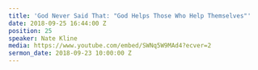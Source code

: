 ```yaml
---
title: 'God Never Said That: "God Helps Those Who Help Themselves"'
date: 2018-09-25 16:44:00 Z
position: 25
speaker: Nate Kline
media: https://www.youtube.com/embed/SWNq5W9MAd4?ecver=2
sermon_date: 2018-09-23 10:00:00 Z
---
```


